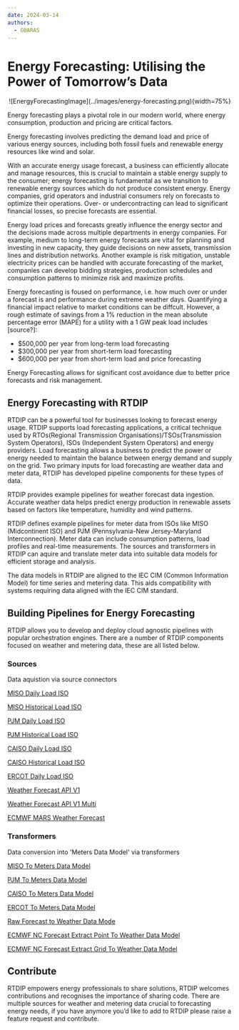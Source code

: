 ```yaml
---
date: 2024-03-14
authors:
  - GBARAS
---
```


# Energy Forecasting: Utilising the Power of Tomorrow’s Data

<center>
![EnergyForecastingImage](../images/energy-forecasting.png){width=75%} 
</center>

Energy forecasting plays a pivotal role in our modern world, where energy consumption, production and pricing are critical factors. 

Energy forecasting involves predicting the demand load and price of various energy sources, including both fossil fuels and renewable energy resources like wind and solar.

With an accurate energy usage forecast, a business can efficiently allocate and manage resources, this is crucial to maintain a stable energy supply to the consumer; energy forecasting is fundamental as we transition to renewable energy sources which do not produce consistent energy. Energy companies, grid operators and industrial consumers rely on forecasts to optimize their operations. Over- or undercontracting can lead to significant financial losses, so precise forecasts are essential.

<!-- more -->

Energy load prices and forecasts greatly influence the energy sector and the decisions made across multiple departments in energy companies.  For example, medium to long-term energy forecasts are vital for planning and investing in new capacity, they guide decisions on new assets,  transmission lines and distribution networks. Another example is risk mitigation, unstable electricity prices can be handled with accurate forecasting of the market, companies can develop bidding strategies, production schedules and consumption patterns to minimize risk and maximize profits.

Energy forecasting is foused on performance, i.e. how much over or under a forecast is and performance during extreme weather days. Quantifying a financial impact relative to market conditions can be diffcult. However, a rough estimate of savings from a 1% reduction in the mean absolute percentage error (MAPE) for a utility with a 1 GW peak load includes [source?]: 

-	$500,000 per year from long-term load forecasting
-	$300,000 per year from short-term load forecasting
-	$600,000 per year from short-term load and price forecasting

Energy Forecasting allows for significant cost avoidance due to better price forecasts and risk management.

## Energy Forecasting with RTDIP

RTDIP can be a powerful tool for businesses looking to forecast energy usage. RTDIP supports load forecasting applications, a critical technique used by RTOs(Regional Transmission Organisations)/TSOs(Transmission System Operators), ISOs (Independent System Operators) and energy providers. Load forecasting allows a business to predict the power or energy needed to maintain the balance between energy demand and supply on the grid. Two primary inputs for load forecasting are weather data and meter data, RTDIP has developed pipeline components for these types of data.

RTDIP provides example pipelines for weather forecast data ingestion. Accurate weather data helps predict energy production in renewable assets based on factors like temperature, humidity and wind patterns.

RTDIP defines example pipelines for meter data from ISOs like MISO (Midcontinent ISO) and PJM (Pennsylvania-New Jersey-Maryland Interconnection). Meter data can include consumption patterns, load profiles and real-time measurements. The sources and transformers in RTDIP can aquire and translate meter data into suitable data models for efficient storage and analysis.

The data models in RTDIP are aligned to the IEC CIM (Common Information Model) for time series and metering data. This aids compatibility with systems requiring data aligned with the IEC CIM standard.

## Building Pipelines for Energy Forecasting

RTDIP allows you to develop and deploy cloud agnostic pipelines with popular orchestration engines. There are a number of RTDIP components focused on weather and metering data, these are all listed below.

### Sources

Data aquistion via source connectors

[MISO Daily Load ISO](https://www.rtdip.io/sdk/code-reference/pipelines/sources/spark/iso/miso_daily_load_iso/)

[MISO Historical Load ISO](https://www.rtdip.io/sdk/code-reference/pipelines/sources/spark/iso/miso_historical_load_iso/)

[PJM Daily Load ISO](https://www.rtdip.io/sdk/code-reference/pipelines/sources/spark/iso/pjm_daily_load_iso/)	

[PJM Historical Load ISO](https://www.rtdip.io/sdk/code-reference/pipelines/sources/spark/iso/pjm_historical_load_iso/)

[CAISO Daily Load ISO](https://www.rtdip.io/sdk/code-reference/pipelines/sources/spark/iso/caiso_daily_load_iso/)

[CAISO Historical Load ISO](https://www.rtdip.io/sdk/code-reference/pipelines/sources/spark/iso/caiso_historical_load_iso/)

[ERCOT Daily Load ISO](https://www.rtdip.io/sdk/code-reference/pipelines/sources/spark/iso/ercot_daily_load_iso/)

[Weather Forecast API V1](https://www.rtdip.io/sdk/code-reference/pipelines/sources/spark/the_weather_company/weather_forecast_api_v1/)		

[Weather Forecast API V1 Multi](https://www.rtdip.io/sdk/code-reference/pipelines/sources/spark/the_weather_company/weather_forecast_api_v1_multi/)	

[ECMWF MARS Weather Forecast](https://www.rtdip.io/sdk/code-reference/pipelines/sources/spark/ecmwf/weather_forecast/)


### Transformers

Data conversion into 'Meters Data Model' via transformers

[MISO To Meters Data Model](https://www.rtdip.io/sdk/code-reference/pipelines/transformers/spark/iso/miso_to_mdm/)

[PJM To Meters Data Model](https://www.rtdip.io/sdk/code-reference/pipelines/transformers/spark/iso/pjm_to_mdm/)

[CAISO To Meters Data Model](https://www.rtdip.io/sdk/code-reference/pipelines/transformers/spark/iso/caiso_to_mdm/)

[ERCOT To Meters Data Model](https://www.rtdip.io/sdk/code-reference/pipelines/transformers/spark/iso/ercot_to_mdm/)

[Raw Forecast to Weather Data Mode](https://www.rtdip.io/sdk/code-reference/pipelines/transformers/spark/the_weather_company/raw_forecast_to_weather_data_model/)

[ECMWF NC Forecast Extract Point To Weather Data Model](https://www.rtdip.io/sdk/code-reference/pipelines/transformers/spark/ecmwf/nc_extractpoint_to_weather_data_model/)

[ECMWF NC Forecast Extract Grid To Weather Data Model](https://www.rtdip.io/sdk/code-reference/pipelines/transformers/spark/ecmwf/nc_extractgrid_to_weather_data_model/)


## Contribute 

RTDIP empowers energy professionals to share solutions, RTDIP welcomes contributions and recognises the importance of sharing code. There are multiple sources for weather and metering data crucial to forecasting energy needs, if you have anymore you’d like to add to RTDIP please raise a feature request and contribute.
